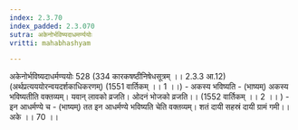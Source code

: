 ```yaml
---
index: 2.3.70
index_padded: 2.3.070
sutra: अकेनोर्भविष्यदाधमर्ण्ययोः
vritti: mahabhashyam

---
```

 अकेनोर्भविष्यदाधर्मण्ययोः 528 (334 कारकषष्ठीनिषेधसूत्रम् ।। 2.3.3 आ.12) (अर्थप्रत्यययोरन्वयदर्शकाधिकरणम्) (1551 वार्तिकम् ।। 1 ।।) - अकस्य भविष्यति - (भाष्यम्) अकस्य भविष्यतीति वक्तव्यम्। यवान् लावको व्रजति। ओदनं भोजको व्रजति।। (1552 वार्तिकम् ।। 2 ।। ) - इन आधर्मण्ये च - (भाष्यम्) तत इन आधर्मण्ये भविष्यति चेति वक्तव्यम्। शतं दायी सहस्रं दायी ग्रामं गमी।। अके ।। 70 ।। 